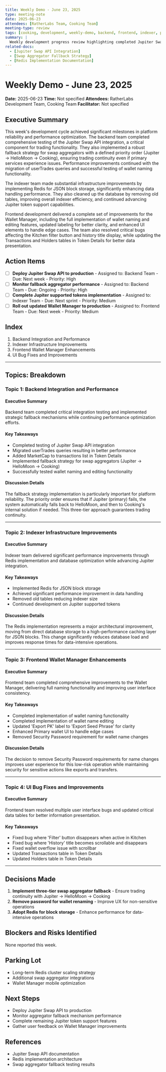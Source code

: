 ```yaml
---
title: Weekly Demo - June 23, 2025
type: meeting-note
date: 2025-06-23
attendees: [RatherLabs Team, Cooking Team]
meeting-type: review
tags: [cooking, development, weekly-demo, backend, frontend, indexer, performance, jupiter-swap, redis]
summary: |
  Weekly development progress review highlighting completed Jupiter Swap API integration testing, implementation of fallback swap aggregator strategy, significant performance improvements through query migrations and Redis implementation, and comprehensive frontend updates for wallet management and UI consistency. The team successfully tested critical features and delivered important UX improvements.
related-docs:
  - [Jupiter Swap API Integration]
  - [Swap Aggregator Fallback Strategy]
  - [Redis Implementation Documentation]
---
```


# Weekly Demo - June 23, 2025

**Date:** 2025-06-23
**Time:** Not specified
**Attendees:** RatherLabs Development Team, Cooking Team
**Facilitator:** Not specified

## Executive Summary

This week's development cycle achieved significant milestones in platform reliability and performance optimization. The backend team completed comprehensive testing of the Jupiter Swap API integration, a critical component for trading functionality. They also implemented a robust fallback strategy for swap aggregators with a defined priority order (Jupiter → HelloMoon → Cooking), ensuring trading continuity even if primary services experience issues. Performance improvements continued with the migration of userTrades queries and successful testing of wallet naming functionality.

The indexer team made substantial infrastructure improvements by implementing Redis for JSON block storage, significantly enhancing data handling performance. They also cleaned up the database by removing old tables, improving overall indexer efficiency, and continued advancing Jupiter token support capabilities.

Frontend development delivered a complete set of improvements for the Wallet Manager, including the full implementation of wallet naming and editing features, updated labeling for better clarity, and enhanced UI elements to handle edge cases. The team also resolved critical bugs affecting the Kitchen filter button and history title display, while updating the Transactions and Holders tables in Token Details for better data presentation.

## Action Items

- [ ] **Deploy Jupiter Swap API to production** - Assigned to: Backend Team - Due: Next week - Priority: High
- [ ] **Monitor fallback aggregator performance** - Assigned to: Backend Team - Due: Ongoing - Priority: High
- [ ] **Complete Jupiter supported tokens implementation** - Assigned to: Indexer Team - Due: Next sprint - Priority: Medium
- [ ] **Roll out updated Wallet Manager to production** - Assigned to: Frontend Team - Due: Next week - Priority: Medium

## Index

1. Backend Integration and Performance
2. Indexer Infrastructure Improvements
3. Frontend Wallet Manager Enhancements
4. UI Bug Fixes and Improvements

---

## Topics: Breakdown

### Topic 1: Backend Integration and Performance

#### Executive Summary
Backend team completed critical integration testing and implemented strategic fallback mechanisms while continuing performance optimization efforts.

#### Key Takeaways
- Completed testing of Jupiter Swap API integration
- Migrated userTrades queries resulting in better performance
- Added MarketCap to transactions list in Token Details
- Implemented fallback strategy for swap aggregators (Jupiter → HelloMoon → Cooking)
- Successfully tested wallet naming and editing functionality

#### Discussion Details
The fallback strategy implementation is particularly important for platform reliability. The priority order ensures that if Jupiter (primary) fails, the system automatically falls back to HelloMoon, and then to Cooking's internal solution if needed. This three-tier approach guarantees trading continuity.

---

### Topic 2: Indexer Infrastructure Improvements

#### Executive Summary
Indexer team delivered significant performance improvements through Redis implementation and database optimization while advancing Jupiter integration.

#### Key Takeaways
- Implemented Redis for JSON block storage
- Achieved significant performance improvement in data handling
- Removed old tables reducing indexer size
- Continued development on Jupiter supported tokens

#### Discussion Details
The Redis implementation represents a major architectural improvement, moving from direct database storage to a high-performance caching layer for JSON blocks. This change significantly reduces database load and improves response times for data-intensive operations.

---

### Topic 3: Frontend Wallet Manager Enhancements

#### Executive Summary
Frontend team completed comprehensive improvements to the Wallet Manager, delivering full naming functionality and improving user interface consistency.

#### Key Takeaways
- Completed implementation of wallet naming functionality
- Completed implementation of wallet name editing
- Updated 'Export PK' label to 'Export Seed Phrase' for clarity
- Enhanced Primary wallet UI to handle edge cases
- Removed Security Password requirement for wallet name changes

#### Discussion Details
The decision to remove Security Password requirements for name changes improves user experience for this low-risk operation while maintaining security for sensitive actions like exports and transfers.

---

### Topic 4: UI Bug Fixes and Improvements

#### Executive Summary
Frontend team resolved multiple user interface bugs and updated critical data tables for better information presentation.

#### Key Takeaways
- Fixed bug where 'Filter' button disappears when active in Kitchen
- Fixed bug where 'History' title becomes scrollable and disappears
- Fixed wallet overflow issue with scrollbar
- Updated Transactions table in Token Details
- Updated Holders table in Token Details

---

## Decisions Made

1. **Implement three-tier swap aggregator fallback** - Ensure trading continuity with Jupiter → HelloMoon → Cooking
2. **Remove password for wallet renaming** - Improve UX for non-sensitive operations
3. **Adopt Redis for block storage** - Enhance performance for data-intensive operations

## Blockers and Risks Identified

None reported this week.

## Parking Lot

- Long-term Redis cluster scaling strategy
- Additional swap aggregator integrations
- Wallet Manager mobile optimization

## Next Steps

- Deploy Jupiter Swap API to production
- Monitor aggregator fallback mechanism performance
- Complete remaining Jupiter token support features
- Gather user feedback on Wallet Manager improvements

## References

- Jupiter Swap API documentation
- Redis implementation architecture
- Swap aggregator fallback testing results